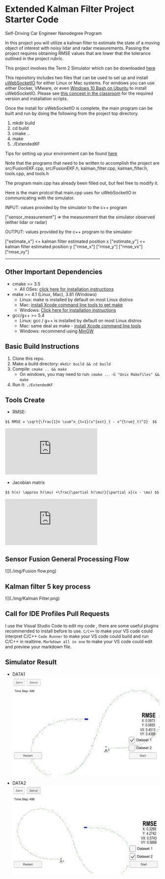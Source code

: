 # Extended Kalman Filter Project Starter Code
Self-Driving Car Engineer Nanodegree Program

In this project you will utilize a kalman filter to estimate the state of a moving object of interest with noisy lidar and radar measurements. Passing the project requires obtaining RMSE values that are lower that the tolerance outlined in the project rubric. 

This project involves the Term 2 Simulator which can be downloaded [here](https://github.com/udacity/self-driving-car-sim/releases)

This repository includes two files that can be used to set up and install [uWebSocketIO](https://github.com/uWebSockets/uWebSockets) for either Linux or Mac systems. For windows you can use either Docker, VMware, or even [Windows 10 Bash on Ubuntu](https://www.howtogeek.com/249966/how-to-install-and-use-the-linux-bash-shell-on-windows-10/) to install uWebSocketIO. Please see [this concept in the classroom](https://classroom.udacity.com/nanodegrees/nd013/parts/40f38239-66b6-46ec-ae68-03afd8a601c8/modules/0949fca6-b379-42af-a919-ee50aa304e6a/lessons/f758c44c-5e40-4e01-93b5-1a82aa4e044f/concepts/16cf4a78-4fc7-49e1-8621-3450ca938b77) for the required version and installation scripts.

Once the install for uWebSocketIO is complete, the main program can be built and run by doing the following from the project top directory.

1. mkdir build
2. cd build
3. cmake ..
4. make
5. ./ExtendedKF

Tips for setting up your environment can be found [here](https://classroom.udacity.com/nanodegrees/nd013/parts/40f38239-66b6-46ec-ae68-03afd8a601c8/modules/0949fca6-b379-42af-a919-ee50aa304e6a/lessons/f758c44c-5e40-4e01-93b5-1a82aa4e044f/concepts/23d376c7-0195-4276-bdf0-e02f1f3c665d)

Note that the programs that need to be written to accomplish the project are src/FusionEKF.cpp, src/FusionEKF.h, kalman_filter.cpp, kalman_filter.h, tools.cpp, and tools.h

The program main.cpp has already been filled out, but feel free to modify it.

Here is the main protcol that main.cpp uses for uWebSocketIO in communicating with the simulator.


INPUT: values provided by the simulator to the c++ program

["sensor_measurement"] => the measurement that the simulator observed (either lidar or radar)


OUTPUT: values provided by the c++ program to the simulator

["estimate_x"] <= kalman filter estimated position x
["estimate_y"] <= kalman filter estimated position y
["rmse_x"]
["rmse_y"]
["rmse_vx"]
["rmse_vy"]

---

## Other Important Dependencies

* cmake >= 3.5
  * All OSes: [click here for installation instructions](https://cmake.org/install/)
* make >= 4.1 (Linux, Mac), 3.81 (Windows)
  * Linux: make is installed by default on most Linux distros
  * Mac: [install Xcode command line tools to get make](https://developer.apple.com/xcode/features/)
  * Windows: [Click here for installation instructions](http://gnuwin32.sourceforge.net/packages/make.htm)
* gcc/g++ >= 5.4
  * Linux: gcc / g++ is installed by default on most Linux distros
  * Mac: same deal as make - [install Xcode command line tools](https://developer.apple.com/xcode/features/)
  * Windows: recommend using [MinGW](http://www.mingw.org/)

## Basic Build Instructions

1. Clone this repo.
2. Make a build directory: `mkdir build && cd build`
3. Compile: `cmake .. && make` 
   * On windows, you may need to run: `cmake .. -G "Unix Makefiles" && make`
4. Run it: `./ExtendedKF `

## Tools Create
* RMSE:

`$$ RMSE = \sqrt{\frac{1}n \sum^n_{t=1}(x^{est}_t - x^{true}_t)^2}  $$`

![](http://latex.codecogs.com/gif.latex?RMSE%20%3D%20%5Csqrt%7B%5Cfrac%7B1%7Dn%20%5Csum%5En_%7Bt%3D1%7D%28x%5E%7Best%7D_t%20-%20x%5E%7Btrue%7D_t%29%5E2%7D)

* Jacobian matrix

`$$ h(x) \approx h(\mu) +\frac{\partial h(\mu)}{\partial x}(x - \mu) $$`

![](http://latex.codecogs.com/gif.latex?h%28x%29%20%5Capprox%20h%28%5Cmu%29%20&plus;%5Cfrac%7B%5Cpartial%20h%28%5Cmu%29%7D%7B%5Cpartial%20x%7D%28x%20-%20%5Cmu%29)

## Sensor Fusion General Processing Flow
![](./img/Fusion flow.png)

## Kalman filter 5 key process 
![](./img/Kalman Filter.png)



## Call for IDE Profiles Pull Requests

I use the Visual Studio Code  to edit my code , there are some useful plugins recommended to install before to use. 
`C/C++` to make your VS code could interpret C/C++
`Code Runner` to make your VS code could build and run C/C++ in realtime.
`Markdown all in one` to make your VS code could edit and preview your markdown file.

## Simulator Result
* DATA1
![](./img/Data1.png)


* DATA2
![](./img/Data2.png)




